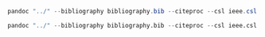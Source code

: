 ```powershell
pandoc "../" --bibliography bibliography.bib --citeproc --csl ieee.csl
```

```Python
pandoc "../" --bibliography bibliography.bib --citeproc --csl ieee.csl
```